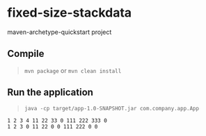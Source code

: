 # fixed-size-stackdata

maven-archetype-quickstart project

## Compile

> `mvn package` or `mvn clean install`

## Run the application

> `java -cp target/app-1.0-SNAPSHOT.jar com.company.app.App`

```
1 2 3 4 11 22 33 0 111 222 333 0 
1 2 3 0 11 22 0 0 111 222 0 0 
```
